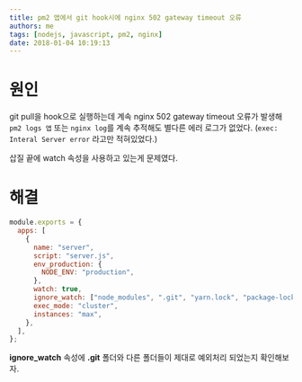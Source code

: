 ```yaml
---
title: pm2 앱에서 git hook시에 nginx 502 gateway timeout 오류
authors: me
tags: [nodejs, javascript, pm2, nginx]
date: 2018-01-04 10:19:13
---
```


# 원인

git pull을 hook으로 실행하는데 계속 nginx 502 gateway timeout 오류가 발생해 `pm2 logs 앱` 또는 `nginx log`를 계속 추적해도 별다른 에러 로그가 없었다. (`exec: Interal Server error` 라고만 적혀있었다.)

삽질 끝에 watch 속성을 사용하고 있는게 문제였다.

# 해결

```js title="ecosystem.config.js"
module.exports = {
  apps: [
    {
      name: "server",
      script: "server.js",
      env_production: {
        NODE_ENV: "production",
      },
      watch: true,
      ignore_watch: ["node_modules", ".git", "yarn.lock", "package-lock.json"],
      exec_mode: "cluster",
      instances: "max",
    },
  ],
};
```

**ignore_watch** 속성에 **.git** 폴더와 다른 폴더들이 제대로 예외처리 되었는지 확인해보자.
